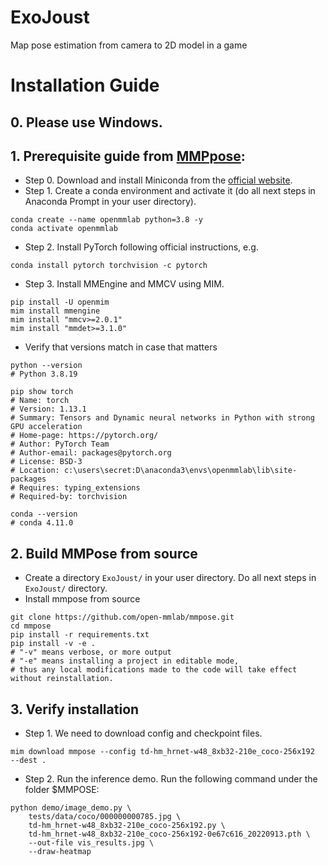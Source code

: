 # ExoJoust
Map pose estimation from camera to 2D model in a game

# Installation Guide
## 0. Please use Windows. 
## 1. Prerequisite guide from [MMPpose](https://mmpose.readthedocs.io/en/latest/installation.html):
* Step 0. Download and install Miniconda from the [official website](http://example.com "Title").
* Step 1. Create a conda environment and activate it (do all next steps in Anaconda Prompt in your user directory).
```
conda create --name openmmlab python=3.8 -y
conda activate openmmlab
```
* Step 2. Install PyTorch following official instructions, e.g.
```
conda install pytorch torchvision -c pytorch
```
* Step 3. Install MMEngine and MMCV using MIM.
```
pip install -U openmim
mim install mmengine
mim install "mmcv>=2.0.1"
mim install "mmdet>=3.1.0"
```
* Verify that versions match in case that matters
```
python --version
# Python 3.8.19
```
```
pip show torch
# Name: torch
# Version: 1.13.1
# Summary: Tensors and Dynamic neural networks in Python with strong GPU acceleration
# Home-page: https://pytorch.org/
# Author: PyTorch Team
# Author-email: packages@pytorch.org
# License: BSD-3
# Location: c:\users\secret:D\anaconda3\envs\openmmlab\lib\site-packages
# Requires: typing_extensions
# Required-by: torchvision
```
```
conda --version
# conda 4.11.0
```

## 2. Build MMPose from source
* Create a directory `ExoJoust/` in your user directory. Do all next steps in `ExoJoust/` directory.
* Install mmpose from source
```
git clone https://github.com/open-mmlab/mmpose.git
cd mmpose
pip install -r requirements.txt
pip install -v -e .
# "-v" means verbose, or more output
# "-e" means installing a project in editable mode,
# thus any local modifications made to the code will take effect without reinstallation.
```
## 3. Verify installation
* Step 1. We need to download config and checkpoint files.
```
mim download mmpose --config td-hm_hrnet-w48_8xb32-210e_coco-256x192  --dest .
```
* Step 2. Run the inference demo. Run the following command under the folder $MMPOSE:
```
python demo/image_demo.py \
    tests/data/coco/000000000785.jpg \
    td-hm_hrnet-w48_8xb32-210e_coco-256x192.py \
    td-hm_hrnet-w48_8xb32-210e_coco-256x192-0e67c616_20220913.pth \
    --out-file vis_results.jpg \
    --draw-heatmap
```
